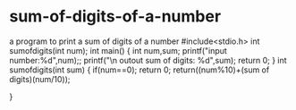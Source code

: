 # sum-of-digits-of-a-number
a program to print a sum of digits of a number
#include<stdio.h>
int sumofdigits(int num);
int main()
{
	int num,sum;
	printf("input number:%d",num);;
	printf("\n outout sum of digits: %d",sum);
	return 0;
}
int sumofdigits(int sum)
{
	if(num==0);
	return 0;
	return((num%10)+(sum of digits)(num/10));

}
